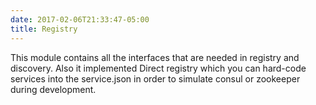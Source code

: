 ```yaml
---
date: 2017-02-06T21:33:47-05:00
title: Registry
---
```


This module contains all the interfaces that are needed in registry and
discovery. Also it implemented Direct registry which you can hard-code
services into the service.json in order to simulate consul or zookeeper
during development.
